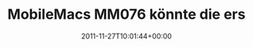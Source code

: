 ---
retweeted: false
source: <a href="http://twitter.com/download/android" rel="nofollow">Twitter for Android</a>
entities:
  hashtags: []
  symbols: []
  user_mentions:
  - name: Tim Pritlove
    screen_name: timpritlove
    indices:
    - '60'
    - '72'
    id_str: '11268812'
    id: '11268812'
  urls: []
display_text_range:
- '0'
- '119'
favorite_count: '0'
id_str: '140732028764164096'
truncated: false
retweet_count: '0'
id: '140732028764164096'
created_at: Sun Nov 27 10:01:44 +0000 2011
favorited: false
full_text: 'MobileMacs MM076 könnte die erste Folge sein in der ich mit [@timpritlove](https://twitter.com/timpritlove)
  100% überein stimme. (Tip: es geht gegen 10.7)'
lang: de
tags:
- pesos:twitter
date: '2011-11-27T10:01:44+00:00'
src: https://twitter.com/bascht/status/140732028764164096
original_url: https://twitter.com/bascht/status/140732028764164096
type: twitter_tweet
text: 'MobileMacs MM076 könnte die erste Folge sein in der ich mit [@timpritlove](https://twitter.com/timpritlove)
  100% überein stimme. (Tip: es geht gegen 10.7)'
title: MobileMacs MM076 könnte die ers

---